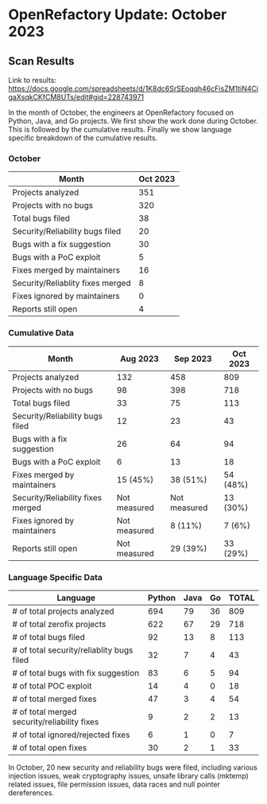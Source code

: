 # OpenRefactory Update: October 2023

## Scan Results
Link to results: https://docs.google.com/spreadsheets/d/1K8dc6SrSEoqqh46cFisZM1tiN4CigaXsqkCKfCM8UTs/edit#gid=228743971

In the month of October, the engineers at OpenRefactory focused on Python, Java, and Go projects. We first show the work done during October. This is followed by the cumulative results. Finally we show language specific breakdown of the cumulative results.

### October
| Month                                | Oct 2023 |
|--------------------------------------|----------|
| Projects analyzed                    | 351      |
| Projects with no bugs                | 320      |
| Total bugs filed                     | 38       |
| Security/Reliability bugs filed      | 20       |
| Bugs with a fix suggestion           | 30       |
| Bugs with a PoC exploit              | 5        |
| Fixes merged by maintainers          | 16       |
| Security/Reliablity fixes merged     | 8        |
| Fixes ignored by maintainers         | 0        |
| Reports still open                   | 4        |


### Cumulative Data
| Month                                | Aug 2023     | Sep 2023     | Oct 2023 |
|--------------------------------------|--------------|--------------|----------|
| Projects analyzed                    | 132          | 458          | 809      |
| Projects with no bugs                | 98           | 398          | 718      |
| Total bugs filed                     | 33           | 75           | 113      |
| Security/Reliability bugs filed      | 12           | 23           | 43       |
| Bugs with a fix suggestion           | 26           | 64           | 94       |
| Bugs with a PoC exploit              | 6            | 13           | 18       |
| Fixes merged by maintainers          | 15 (45%)     | 38 (51%)     | 54 (48%) |
| Security/Reliability fixes merged    | Not measured | Not measured | 13 (30%) |
| Fixes ignored by maintainers         | Not measured | 8 (11%)      | 7 (6%)   |
| Reports still open                   | Not measured | 29 (39%)     | 33 (29%) |


### Language Specific Data
| Language                                       | Python | Java | Go | TOTAL |
| ---------------------------------------------- | ------ | ---- | -- | ----- |
| \# of total projects analyzed                  | 694    | 79   | 36 | 809   |
| \# of total zerofix projects                   | 622    | 67   | 29 | 718   |
| \# of total bugs filed                         | 92     | 13   | 8  | 113   |
| \# of total security/reliablity bugs filed     | 32     | 7    | 4  | 43    |
| \# of total bugs with fix suggestion           | 83     | 6    | 5  | 94    |
| \# of total POC exploit                        | 14     | 4    | 0  | 18    |
| \# of total merged fixes                       | 47     | 3    | 4  | 54    |
| \# of total merged security/reliability fixes  | 9      | 2    | 2  | 13    |
| \# of total ignored/rejected fixes             | 6      | 1    | 0  | 7     |
| \# of total open fixes                         | 30     | 2    | 1  | 33    |

In October, 20 new security and reliability bugs were filed, including various injection issues, weak cryptography issues, unsafe library calls (mktemp) related issues, file permission issues, data races and null pointer dereferences. 
